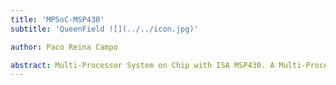 ```yaml
---
title: 'MPSoC-MSP430'
subtitle: 'QueenField ![](../../icon.jpg)'

author: Paco Reina Campo

abstract: Multi-Processor System on Chip with ISA MSP430. A Multi-Processor System on Chip (MPSoC) is a System on Chip (SoC) which includes multiple Processing Units (PU). As such, it is a Multi-Core System-on-Chip. All PUs are linked to each other by a Network on Chip (NoC). These technologies meet the performance needs of multimedia applications, telecommunication architectures or network security.
---
```

